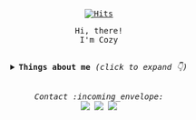 <samp>
   <div align=center>

  [![Hits](https://hits.seeyoufarm.com/api/count/incr/badge.svg?url=https%3A%2F%2Fgithub.com%2Fcozynye&count_bg=%23DEB1ED&title_bg=%23555555&icon=&icon_color=%23E7E7E7&title=hits&edge_flat=false)](https://hits.seeyoufarm.com)
	
  </div>
  <p align="center">Hi, there!<br/>I'm Cozy</p>
<br>
<details align="center">
  <summary> 
    <b> Things about me </b> <i>(click to expand 👇)</i> 
  </summary>
  <hr/>
  <img align="right" src="https://github-readme-stats.vercel.app/api?username=cozynye&show_icons=true">
  <p>
    <br/>
	<b>📖 Currently learning:</b>
    <br/>
	<span><img src="https://img.shields.io/badge/React-61DAFB?style=flat-square&logo=React&logoColor=white"/></span>
      <span><img src="https://img.shields.io/badge/Javascript-F7DF1E?style=flat-square&logo=Javascript&logoColor=white"/></span>
      <span><img src="https://img.shields.io/badge/HTML5-E34F26?style=flat-square&logo=HTML5&logoColor=white"/></span>
      <span><img src="https://img.shields.io/badge/CSS3-1572B6?style=flat-square&logo=CSS3&logoColor=white"/></span>
      <span><img src="https://img.shields.io/badge/Python-3776AB?style=flat-square&logo=Python&logoColor=white"/></span>
    <br/><br/>
  </p>
<hr/>
</details>
<br>
<p align="center"> 
  <i> Contact :incoming_envelope: </i>
  <br/>
  <a href="https://github.com/cozynye"><img src="https://img.shields.io/badge/Github-181717?style=flat-square&logo=Github&logoColor=white"/></a>
  <a href="https://reviewoftheworld.tistory.com/"><img src="https://img.shields.io/badge/Tech%20Blog-11B48A?style=flat-square&logo=Vimeo&logoColor=white&link=https://reviewoftheworld.tistory.com/" /></a>
  <a href="mailto:cozynye@gmail.com"><img src="https://img.shields.io/badge/Gmail-D14836?style=flat-square&logo=Gmail&logoColor=white&link=cozynye@gmail.com"/></a>
</p>
</samp>
